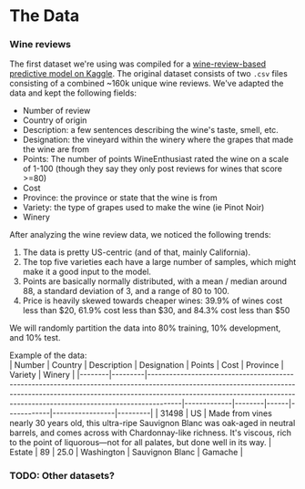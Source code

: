 # The Data

### Wine reviews

The first dataset we're using was compiled for a [wine-review-based predictive model on Kaggle](https://www.kaggle.com/zynicide/wine-reviews#winemag-data_first150k.csv). The original dataset consists of two `.csv` files consisting of a combined ~160k unique wine reviews. We've adapted the data and kept the following fields:
* Number of review
* Country of origin
* Description: a few sentences describing the wine's taste, smell, etc.
* Designation: the vineyard within the winery where the grapes that made the wine are from
* Points: The number of points WineEnthusiast rated the wine on a scale of 1-100 (though they say they only post reviews for wines that score >=80)
* Cost
* Province: the province or state that the wine is from
* Variety: the type of grapes used to make the wine (ie Pinot Noir)
* Winery

After analyzing the wine review data, we noticed the following trends:
1. The data is pretty US-centric (and of that, mainly California).
2. The top five varieties each have a large number of samples, which might make it a good input to the model.
3. Points are basically normally distributed, with a mean / median around 88, a standard deviation of 3, and a range of 80 to 100.
4. Price is heavily skewed towards cheaper wines: 39.9% of wines cost less than $20, 61.9% cost less than $30, and 84.3% cost less than $50

We will randomly partition the data into 80% training, 10% development, and 10% test.

Example of the data:  
| Number | Country | Description                                                                                                                                                                                                                                       | Designation | Points | Cost | Province   | Variety         | Winery  |
|--------|---------|---------------------------------------------------------------------------------------------------------------------------------------------------------------------------------------------------------------------------------------------------|-------------|--------|------|------------|-----------------|---------|
| 31498  | US      | Made from vines nearly 30 years old, this ultra-ripe Sauvignon Blanc was oak-aged in neutral barrels, and comes across with Chardonnay-like richness. It's viscous, rich to the point of liquorous—not for all palates, but done well in its way. | Estate      | 89     | 25.0 | Washington | Sauvignon Blanc | Gamache |

### TODO: Other datasets?

